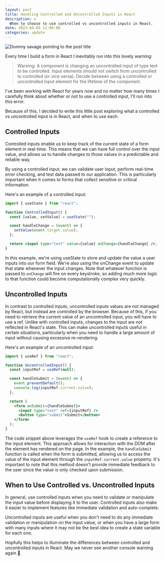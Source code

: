 ```yaml
---
layout: post
title: Handling Controlled and Uncontrolled Inputs in React
description: >
  When to choose to use controlled vs uncontrolled inputs in React.
date: 2023-04-05 11:00:00
categories: update
---
```


![Dommy savage pointing to the post title](/images/handling-controlled-and-uncontrolled-inputs.jpg)

Every time I build a form in React I inevitably run into this lovely warning:

> Warning: A component is changing an uncontrolled input of type text to be controlled. Input elements should not switch from uncontrolled to controlled (or vice versa). Decide between using a controlled or uncontrolled input element for the lifetime of the component.

I've been working with React for years now and no matter how many times I carefully think about whether or not to use a controlled input, I'll run into this error.

Because of this, I decided to write this little post exploring what a controlled vs uncontrolled input is in React, and when to use each.

## Controlled Inputs

Controlled inputs enable us to keep track of the current state of a form element in real-time. This means that we can have full control over the input value, and allows us to handle changes to those values in a predictable and reliable way.

By using a controlled input, we can validate user input, perform real-time error checking, and test data passed to our application. This is particularly important when it comes to forms that collect sensitive or critical information.

Here's an example of a controlled input:

```jsx
import { useState } from "react";

function ControlledInput() {
  const [value, setValue] = useState("");

  const handleChange = (event) => {
    setValue(event.target.value);
  };

  return <input type="text" value={value} onChange={handleChange} />;
}
```

In this example, we're using useState to store and update the value a user inputs into our form field. We're also using the onChange event to update that state whenever the input changes. Note that whatever function is passed to `onChange` will fire on every keystroke, so adding much more logic to that function could become computationally complex very quickly.

## Uncontrolled Inputs

In contrast to controlled inputs, uncontrolled inputs values are not managed by React, but instead are controlled by the browser. Because of this, if you need to retrieve the current value of an uncontrolled input, you will have to use a ref. Unlike with controlled inputs, changes to the input are not reflected in React's state. This can make uncontrolled inputs useful in certain situations, particularly when you need to handle a large amount of input without causing excessive re-rendering.

Here's an example of an uncontrolled input:

```jsx
import { useRef } from "react";

function UncontrolledInput() {
  const inputRef = useRef(null);

  const handleSubmit = (event) => {
    event.preventDefault();
    console.log(inputRef.current.value);
  };

  return (
    <form onSubmit={handleSubmit}>
      <input type="text" ref={inputRef} />
      <button type="submit">Submit</button>
    </form>
  );
}
```

The code snippet above leverages the `useRef` hook to create a reference to the input element. This approach allows for interaction with the DOM after the element has rendered on the page. In the example, the `handleSubmit` function is called when the form is submitted, allowing us to access the value of the input element through the `inputRef.current.value` property. It's important to note that this method doesn't provide immediate feedback to the user since the value is only checked upon submission.

## When to Use Controlled vs. Uncontrolled Inputs

In general, use controlled inputs when you need to validate or manipulate the input value before displaying it to the user. Controlled inputs also make it easier to implement features like immediate validation and auto-complete.

Uncontrolled inputs are useful when you don't need to do any immediate validation or manipulation on the input value, or when you have a large form with many inputs where it may not be the best idea to create a state variable for each one.

Hopfully this helps to illuminate the differences between controlled and uncontrolled inputs in React. May we never see another console warning again 🤘.
